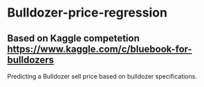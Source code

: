# Bulldozer-price-regression
## Based on Kaggle competetion https://www.kaggle.com/c/bluebook-for-bulldozers
Predicting a Bulldozer sell price based on bulldozer specifications.
